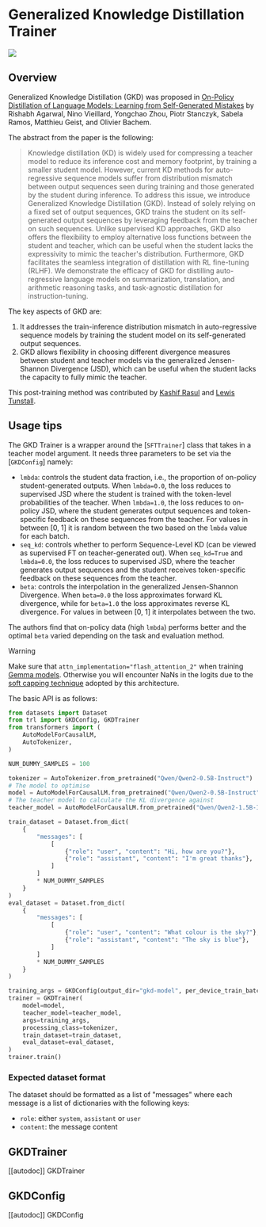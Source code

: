 # Generalized Knowledge Distillation Trainer

[![](https://img.shields.io/badge/All_models-GKD-blue)](https://huggingface.co/models?other=gkd,trl)

## Overview

Generalized Knowledge Distillation (GKD) was proposed in [On-Policy Distillation of Language Models: Learning from Self-Generated Mistakes](https://huggingface.co/papers/2306.13649) by Rishabh Agarwal, Nino Vieillard, Yongchao Zhou, Piotr Stanczyk, Sabela Ramos, Matthieu Geist, and Olivier Bachem. 

The abstract from the paper is the following:

> Knowledge distillation (KD) is widely used for compressing a teacher model to reduce its inference cost and memory footprint, by training a smaller student model. However, current KD methods for auto-regressive sequence models suffer from distribution mismatch between output sequences seen during training and those generated by the student during inference. To address this issue, we introduce Generalized Knowledge Distillation (GKD). Instead of solely relying on a fixed set of output sequences, GKD trains the student on its self-generated output sequences by leveraging feedback from the teacher on such sequences. Unlike supervised KD approaches, GKD also offers the flexibility to employ alternative loss functions between the student and teacher, which can be useful when the student lacks the expressivity to mimic the teacher's distribution. Furthermore, GKD facilitates the seamless integration of distillation with RL fine-tuning (RLHF). We demonstrate the efficacy of GKD for distilling auto-regressive language models on summarization, translation, and arithmetic reasoning tasks, and task-agnostic distillation for instruction-tuning.


The key aspects of GKD are:
1. It addresses the train-inference distribution mismatch in auto-regressive sequence models by training the student model on its self-generated output sequences.
2. GKD allows flexibility in choosing different divergence measures between student and teacher models via the generalized Jensen-Shannon Divergence (JSD), which can be useful when the student lacks the capacity to fully mimic the teacher.

This post-training method was contributed by [Kashif Rasul](https://huggingface.co/kashif) and [Lewis Tunstall](https://huggingface.co/lewtun).

## Usage tips

The GKD Trainer is a wrapper around the [`SFTTrainer`] class that takes in a teacher model argument. It needs three parameters to be set via the [`GKDConfig`] namely:
* `lmbda`:  controls the student data fraction, i.e., the proportion of on-policy student-generated outputs. When `lmbda=0.0`, the loss reduces to supervised JSD where the student is trained with the token-level probabilities of the teacher. When `lmbda=1.0`, the loss reduces to on-policy JSD, where the student generates output sequences and token-specific feedback on these sequences from the teacher. For values in between [0, 1] it is random between the two based on the `lmbda` value for each batch.
* `seq_kd`:  controls whether to perform Sequence-Level KD (can be viewed as supervised FT on teacher-generated out). When `seq_kd=True` and `lmbda=0.0`, the loss reduces to supervised JSD, where the teacher generates output sequences and the student receives token-specific feedback on these sequences from the teacher. 
* `beta`: controls the interpolation in the generalized Jensen-Shannon Divergence.  When `beta=0.0` the loss approximates forward KL divergence, while for `beta=1.0` the loss approximates reverse KL divergence. For values in between [0, 1] it interpolates between the two.

The authors find that on-policy data (high `lmbda`) performs better and the optimal `beta` varied depending on the task and evaluation method.

> [!WARNING]
> Make sure that `attn_implementation="flash_attention_2"` when training [Gemma models](https://huggingface.co/models?other=gemma2). Otherwise you will encounter NaNs in the logits due to the [soft capping technique](https://huggingface.co/blog/gemma2#soft-capping-and-attention-implementations) adopted by this architecture.

The basic API is as follows:

```python
from datasets import Dataset
from trl import GKDConfig, GKDTrainer
from transformers import (
    AutoModelForCausalLM,
    AutoTokenizer,
)

NUM_DUMMY_SAMPLES = 100

tokenizer = AutoTokenizer.from_pretrained("Qwen/Qwen2-0.5B-Instruct")
# The model to optimise
model = AutoModelForCausalLM.from_pretrained("Qwen/Qwen2-0.5B-Instruct")
# The teacher model to calculate the KL divergence against
teacher_model = AutoModelForCausalLM.from_pretrained("Qwen/Qwen2-1.5B-Instruct")

train_dataset = Dataset.from_dict(
    {
        "messages": [
            [
                {"role": "user", "content": "Hi, how are you?"},
                {"role": "assistant", "content": "I'm great thanks"},
            ]
        ]
        * NUM_DUMMY_SAMPLES
    }
)
eval_dataset = Dataset.from_dict(
    {
        "messages": [
            [
                {"role": "user", "content": "What colour is the sky?"},
                {"role": "assistant", "content": "The sky is blue"},
            ]
        ]
        * NUM_DUMMY_SAMPLES
    }
)

training_args = GKDConfig(output_dir="gkd-model", per_device_train_batch_size=1)
trainer = GKDTrainer(
    model=model,
    teacher_model=teacher_model,
    args=training_args,
    processing_class=tokenizer,
    train_dataset=train_dataset,
    eval_dataset=eval_dataset,
)
trainer.train()
```

### Expected dataset format

The dataset should be formatted as a list of "messages" where each message is a list of dictionaries with the following keys:
* `role`: either `system`, `assistant` or `user`
* `content`: the message content


## GKDTrainer

[[autodoc]] GKDTrainer

## GKDConfig

[[autodoc]] GKDConfig
